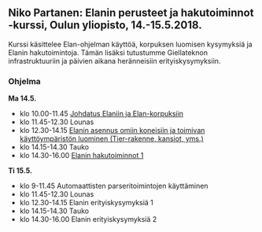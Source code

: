 ## Niko Partanen: Elanin perusteet ja hakutoiminnot -kurssi, Oulun yliopisto, 14.-15.5.2018.

Kurssi käsittelee Elan-ohjelman käyttöä, korpuksen luomisen kysymyksiä ja Elanin hakutoimintoja. Tämän lisäksi tutustumme Giellateknon infrastruktuuriin ja päivien aikana heränneisiin erityiskysymyksiin.

### Ohjelma

**Ma 14.5.**

- klo 10.00-11.45 [Johdatus Elaniin ja Elan-korpuksiin](./1-johdatus.html)
- klo 11.45-12.30 Lounas
- klo 12.30-14.15 [Elanin asennus omiin koneisiin ja toimivan käyttöympäristön luominen (Tier-rakenne, kansiot, yms.)](./2-asennus.html)
- klo 14.15-14.30 Tauko
- klo 14.30-16.00 [Elanin hakutoiminnot 1](./3-haut.html)

**Ti 15.5.**

- klo 9-11.45 Automaattisten parseritoimintojen käyttäminen 
- klo 11.45-12.30 Lounas
- klo 12.30-14.15 Elanin erityiskysymyksiä 1 
- klo 14.15-14.30 Tauko
- klo 14.30-16.00 Elanin erityiskysymyksiä 2

